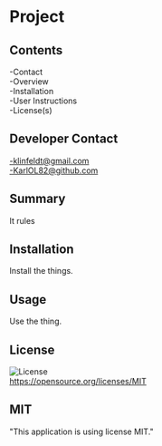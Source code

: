 
  # Project


  ## Contents
  -Contact  
  -Overview  
  -Installation  
  -User Instructions  
  -License(s)  


  ## Developer Contact
  -klinfeldt@gmail.com  
  -KarlOL82@github.com


  ## Summary
  It rules


  ## Installation
  Install the things.


  ## Usage
  Use the thing.


  ## License
  ![License](https://img.shields.io/badge/license-MIT-green.svg)  
  https://opensource.org/licenses/MIT
  
  ## MIT
   
 "This application is using license MIT." 
    
  